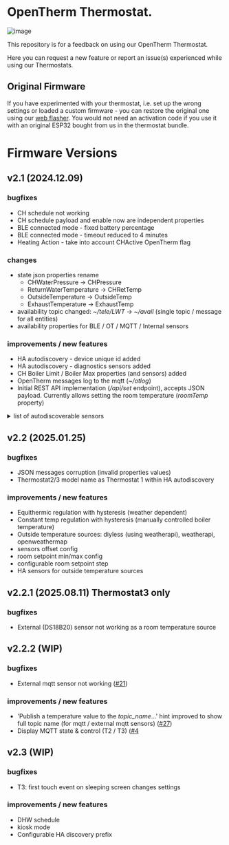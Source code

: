 # OpenTherm Thermostat.

![image](https://github.com/diyless/opentherm-thermostat/assets/61807075/37594781-d49c-4a24-8407-881a1ee3e0e9)

This repository is for a feedback on using our OpenTherm Thermostat.

Here you can request a new feature or report an issue(s) experienced while using our Thermostats.

## Original Firmware

If you have experimented with your thermostat, i.e. set up the wrong settings or loaded a custom firmware - you can restore the original one using our [web flasher](https://diyless.com/flasher).
You would not need an activation code if you use it with an original ESP32 bought from us in the thermostat bundle.


# Firmware Versions

## v2.1 (2024.12.09)
### bugfixes

- CH schedule not working
- CH schedule payload and enable now are independent properties
- BLE connected mode - fixed battery percentage
- BLE connected mode - timeout reduced to 4 minutes
- Heating Action - take into account CHActive OpenTherm flag

### changes

- state json properties rename
  - CHWaterPressure -> CHPressure
  - ReturnWaterTemperature -> CHRetTemp
  - OutsideTemperature -> OutsideTemp
  - ExhaustTemperature -> ExhaustTemp
- availability topic changed: *~/tele/LWT* -> *~/avail* (single topic / message for all entities)
- availability properties for BLE / OT / MQTT / Internal sensors

### improvements / new features

- HA autodiscovery - device unique id added
- HA autodiscovery - diagnostics sensors added
- CH Boiler Limit / Boiler Max properties (and sensors) added
- OpenTherm messages log to the mqtt (_~/otlog_)
- Initial REST API implementation (_/api/set_ endpoint), accepts JSON payload. Currently allows setting the room temperature (_roomTemp_ property)

<details>
  <summary> list of autodiscoverable sensors </summary>

  - Flame Level
  - Flame State
  - CH Temperature
  - CH Setpoint
  - CH State
  - CH Boiler Temp Limit
  - CH Boiler Max Temp
  - CH Water Pressure
  - CH Return Temperature
  - DHW State
  - DHW Temperature
  - DHW Temperature2
  - Outdoor Temperature
  - Exhaust Temperature
  - Diagnostic
  - Fault
  - Fault Code
  - OpenTherm Connection State
  - PI factor I

  - MQTT Sensor Temperature
  - MQTT Sensor Connection State
  - MQTT Sensor State
  - MQTT Sensor Last Seen

  - Internal Sensor Temperature
  - Internal Sensor Connection State
  - Internal Sensor State

  - WiFi RSSI
  
  - BLE Battery
  - BLE Battery Voltage
  - BLE RSSI
  - BLE Loss Rate
  - BLE Last Seen
  - BLE Temperature
  - BLE Humidity
</details>

## v2.2 (2025.01.25)

### bugfixes
- JSON messages corruption (invalid properties values)
- Thermostat2/3 model name as Thermostat 1 within HA autodiscovery

### improvements / new features
- Equithermic regulation with hysteresis (weather dependent)
- Constant temp regulation with hysteresis (manually controlled boiler temperature)
- Outside temperature sources: diyless (using weatherapi), weatherapi, openweathermap
- sensors offset config
- room setpoint min/max config
- configurable room setpoint step
- HA sensors for outside temperature sources

## v2.2.1 (2025.08.11) Thermostat3 only

### bugfixes
- External (DS18B20) sensor not working as a room temperature source

## v2.2.2 (WIP)

### bugfixes
- External mqtt sensor not working ([#21](https://github.com/diyless/opentherm-thermostat/issues/21))

### improvements / new features
- 'Publish a temperature value to the _topic_name_...' hint improved to show full topic name (for mqtt / external mqtt sensors) ([#27](https://github.com/diyless/opentherm-thermostat/issues/27#issuecomment-3396450928))
- Display MQTT state & control (T2 / T3) ([#4](https://github.com/diyless/opentherm-thermostat/issues/4)

## v2.3 (WIP)

### bugfixes
- T3: first touch event on sleeping screen changes settings

### improvements / new features
- DHW schedule
- kiosk mode
- Configurable HA discovery prefix
